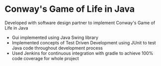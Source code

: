 # Conway's Game of Life in Java
Developed with software design partner to implement Conway's Game of Life in Java
  - Gui implemented using Java Swing library
  - Implemented concepts of Test Driven Development using JUnit to test Java code throughout development process
  - Used Jenkins for continuous integration with gradle to achieve 100% code coverage for whole project
